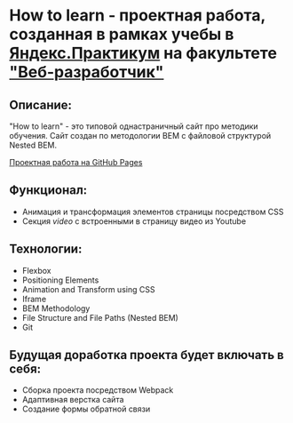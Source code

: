 # How to learn - проектная работа, созданная в рамках учебы в [Яндекс.Практикум](https://praktikum.yandex.ru/) на факультете ["Веб-разработчик"](https://praktikum.yandex.ru/web/)

## Описание: 

"How to learn" - это типовой однастраничный сайт про методики обучения. Сайт создан по методологии BEM с файловой структурой Nested BEM. 

[Проектная работа на GitHub Pages](https://andrewrusanov.github.io/how-to-learn/)

## Функционал:

* Анимация и трансформация элементов страницы посредством CSS 
* Секция *video* с встроенными в страницу видео из Youtube

## Технологии: 

* Flexbox 
* Positioning Elements 
* Animation and Transform using CSS 
* Iframe
* BEM Methodology 
* File Structure and File Paths (Nested BEM) 
* Git 

## Будущая доработка проекта будет включать в себя: 

* Сборка проекта посредством Webpack 
* Адаптивная верстка сайта 
* Создание формы обратной связи 

